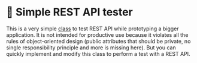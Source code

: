 # 🧪 Simple REST API tester
 
This is a very simple [class](/src/zcl_simple_rest_api_tester.clas.abap) to test REST API while prototyping a bigger application. It is not intended for productive use because it violates all the rules of object-oriented design (public attributes that should be private, no single responsibility principle and more is missing here). But you can quickly implement and modify this class to perform a test with a REST API.
